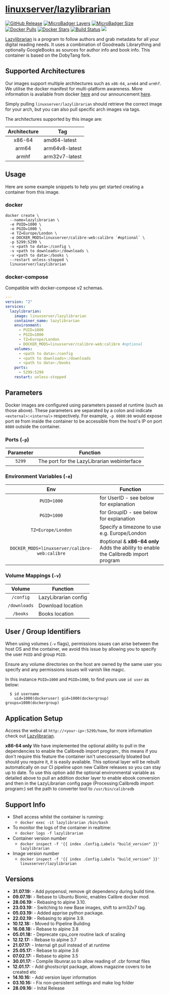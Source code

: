 # [linuxserver/lazylibrarian](https://github.com/linuxserver/docker-lazylibrarian)

[![GitHub Release](https://img.shields.io/github/release/linuxserver/docker-lazylibrarian.svg?style=flat-square&color=E68523)](https://github.com/linuxserver/docker-lazylibrarian/releases)
[![MicroBadger Layers](https://img.shields.io/microbadger/layers/linuxserver/lazylibrarian.svg?style=flat-square&color=E68523)](https://microbadger.com/images/linuxserver/lazylibrarian "Get your own version badge on microbadger.com")
[![MicroBadger Size](https://img.shields.io/microbadger/image-size/linuxserver/lazylibrarian.svg?style=flat-square&color=E68523)](https://microbadger.com/images/linuxserver/lazylibrarian "Get your own version badge on microbadger.com")
[![Docker Pulls](https://img.shields.io/docker/pulls/linuxserver/lazylibrarian.svg?style=flat-square&color=E68523)](https://hub.docker.com/r/linuxserver/lazylibrarian)
[![Docker Stars](https://img.shields.io/docker/stars/linuxserver/lazylibrarian.svg?style=flat-square&color=E68523)](https://hub.docker.com/r/linuxserver/lazylibrarian)
[![Build Status](https://ci.linuxserver.io/view/all/job/Docker-Pipeline-Builders/job/docker-lazylibrarian/job/master/badge/icon?style=flat-square)](https://ci.linuxserver.io/job/Docker-Pipeline-Builders/job/docker-lazylibrarian/job/master/)
[![](https://lsio-ci.ams3.digitaloceanspaces.com/linuxserver/lazylibrarian/latest/badge.svg)](https://lsio-ci.ams3.digitaloceanspaces.com/linuxserver/lazylibrarian/latest/index.html)

[Lazylibrarian](https://lazylibrarian.gitlab.io/) is a program to follow authors and grab metadata for all your digital reading needs. It uses a combination of Goodreads Librarything and optionally GoogleBooks as sources for author info and book info.  This container is based on the DobyTang fork.


## Supported Architectures

Our images support multiple architectures such as `x86-64`, `arm64` and `armhf`. We utilise the docker manifest for multi-platform awareness. More information is available from docker [here](https://github.com/docker/distribution/blob/master/docs/spec/manifest-v2-2.md#manifest-list) and our announcement [here](https://blog.linuxserver.io/2019/02/21/the-lsio-pipeline-project/).

Simply pulling `linuxserver/lazylibrarian` should retrieve the correct image for your arch, but you can also pull specific arch images via tags.

The architectures supported by this image are:

| Architecture | Tag |
| :----: | --- |
| x86-64 | amd64-latest |
| arm64 | arm64v8-latest |
| armhf | arm32v7-latest |


## Usage

Here are some example snippets to help you get started creating a container from this image.

### docker

```
docker create \
  --name=lazylibrarian \
  -e PUID=1000 \
  -e PGID=1000 \
  -e TZ=Europe/London \
  -e DOCKER_MODS=linuxserver/calibre-web:calibre `#optional` \
  -p 5299:5299 \
  -v <path to data>:/config \
  -v <path to downloads>:/downloads \
  -v <path to data>:/books \
  --restart unless-stopped \
  linuxserver/lazylibrarian
```


### docker-compose

Compatible with docker-compose v2 schemas.

```yaml
---
version: "2"
services:
  lazylibrarian:
    image: linuxserver/lazylibrarian
    container_name: lazylibrarian
    environment:
      - PUID=1000
      - PGID=1000
      - TZ=Europe/London
      - DOCKER_MODS=linuxserver/calibre-web:calibre #optional
    volumes:
      - <path to data>:/config
      - <path to downloads>:/downloads
      - <path to data>:/books
    ports:
      - 5299:5299
    restart: unless-stopped
```

## Parameters

Docker images are configured using parameters passed at runtime (such as those above). These parameters are separated by a colon and indicate `<external>:<internal>` respectively. For example, `-p 8080:80` would expose port `80` from inside the container to be accessible from the host's IP on port `8080` outside the container.

### Ports (`-p`)

| Parameter | Function |
| :----: | --- |
| `5299` | The port for the LazyLibrarian webinterface |


### Environment Variables (`-e`)

| Env | Function |
| :----: | --- |
| `PUID=1000` | for UserID - see below for explanation |
| `PGID=1000` | for GroupID - see below for explanation |
| `TZ=Europe/London` | Specify a timezone to use e.g. Europe/London |
| `DOCKER_MODS=linuxserver/calibre-web:calibre` | #optional & **x86-64 only** Adds the ability to enable the Calibredb import program |

### Volume Mappings (`-v`)

| Volume | Function |
| :----: | --- |
| `/config` | LazyLibrarian config |
| `/downloads` | Download location |
| `/books` | Books location |



## User / Group Identifiers

When using volumes (`-v` flags), permissions issues can arise between the host OS and the container, we avoid this issue by allowing you to specify the user `PUID` and group `PGID`.

Ensure any volume directories on the host are owned by the same user you specify and any permissions issues will vanish like magic.

In this instance `PUID=1000` and `PGID=1000`, to find yours use `id user` as below:

```
  $ id username
    uid=1000(dockeruser) gid=1000(dockergroup) groups=1000(dockergroup)
```

## Application Setup

Access the webui at `http://<your-ip>:5299/home`, for more information check out [Lazylibrarian](https://lazylibrarian.gitlab.io/).

**x86-64 only** We have implemented the optional ability to pull in the dependencies to enable the Calibredb import program:, this means if you don't require this feature the container isn't uneccessarily bloated but should you require it, it is easily available.
This optional layer will be rebuilt automatically on our CI pipeline upon new Calibre releases so you can stay up to date.
To use this option add the optional environmental variable as detailed above to pull an addition docker layer to enable ebook conversion and then in the LazyLibrarian config page (Processing:Calibredb import program:) set the path to converter tool to `/usr/bin/calibredb`



## Support Info

* Shell access whilst the container is running:
  * `docker exec -it lazylibrarian /bin/bash`
* To monitor the logs of the container in realtime:
  * `docker logs -f lazylibrarian`
* Container version number
  * `docker inspect -f '{{ index .Config.Labels "build_version" }}' lazylibrarian`
* Image version number
  * `docker inspect -f '{{ index .Config.Labels "build_version" }}' linuxserver/lazylibrarian`

## Versions

* **31.07.19:** - Add pyopenssl, remove git dependency during build time.
* **09.07.19:** - Rebase to Ubuntu Bionic, enables Calibre docker mod.
* **28.06.19:** - Rebasing to alpine 3.10.
* **23.03.19:** - Switching to new Base images, shift to arm32v7 tag.
* **05.03.19:** - Added apprise python package.
* **22.02.19:** - Rebasing to alpine 3.9.
* **10.12.18:** - Moved to Pipeline Building
* **16.08.18:** - Rebase to alpine 3.8
* **05.01.18:** - Deprecate cpu_core routine lack of scaling
* **12.12.17:** - Rebase to alpine 3.7
* **21.07.17:** - Internal git pull instead of at runtime
* **25.05.17:** - Rebase to alpine 3.6
* **07.02.17:** - Rebase to alpine 3.5
* **30.01.17:** - Compile libunrar.so to allow reading of .cbr format files
* **12.01.17:** - Add ghostscript package, allows magazine covers to be created etc
* **14.10.16:** - Add version layer information
* **03.10.16:** - Fix non-persistent settings and make log folder
* **28.09.16:** - Inital Release
